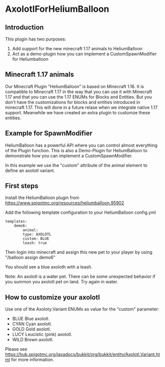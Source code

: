 # AxolotlForHeliumBalloon

## Introduction
This plugin has two purposes:
1. Add support for the new minecraft 1.17 animals to HeliumBalloon
2. Act as a demo-plugin how you can implement a CustomSpawnModifier for Heliumballoon

## Minecraft 1.17 animals
Our Minecraft Plugin "HeliumBalloon" is based on Minecraft 1.16. It is compatible to Minecraft 1.17 in the way that you can use it with Minecraft 1.17 and that you can use the 1.17 ENUMs for Blocks and Entities. But you don't have the customizations for blocks and entities introduced in minecraft 1.17. This will done in a future relase when we integrate native 1.17 support. Meanwhile we have created an extra plugin to customze these entities.

## Example for SpawnModifier
HeliumBalloon has a powerful API where you can control almost everything of the Plugin function. This is also a Demo-Plugin for HeliumBalloon to demonstrate how you can implement a CustomSpawnModifier.

In this example we use the "custom" attribute of the animal element to define an axolotl variant.

## First steps
Install the HeliumBalloon plugin from https://www.spigotmc.org/resources/heliumballoon.95902

Add the following template configuration to your HeliumBalloon config.yml

    templates:
        demo6:
            animal:
            type: AXOLOTL
            custom: BLUE
            leash: true

Then login into minecraft and assign this new pet to your player
by using "/balloon assign demo6"

You should see a blue axoloth with a leash.

Note: An axolotl is a water pet. There can be some unexpected behavior if you summon you axolotl pet on land. Try again in water.

## How to customize your axolotl
Use one of the Axoloty.Variant ENUMs as value for the "custom" parameter:
* BLUE Blue axolotl.
* CYAN Cyan axolotl.
* GOLD Gold axolotl.
* LUCY Leucistic (pink) axolotl.
* WILD Brown axolotl.

Please see https://hub.spigotmc.org/javadocs/bukkit/org/bukkit/entity/Axolotl.Variant.html
for more information.

